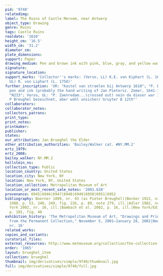 ```yaml
---
pid: '9740'
relatedimg: 
label: The Ruins of Castle Merxem, near Antwerp
object_type: Drawing
genre: Ruins
tags: Castle Ruins
realdate: '1610'
height_cm: '16.5'
width_cm: '31.2'
diameter_cm: 
plate_dimensions: 
support: Paper
drawing_medium: Pen and brown ink with pink, blue, gray, and yellow washes
signature: 
signature_location: 
support_marks: 'Collector''s marks: (Verso, LL) K.E. von Kiphart (L. 1687), (Verso,
  UL) R. von Liphart (L. 1758)'
further_inscription: 'UR: "Kastel van straelen bij Antwerp 1610"; "P. Breugel" in
  pen and ink (probably the hand writing of Jan Pietersz. Zomer, 1641-1724); Verso,
  "N233"; Verso, UL: "P. Zaenredam...(crossed out) nein da dieser war 1597 geboren.../
  P Breughel bezeichnet, aber wohl unsicher/ Gruyter B 12th"'
collaborators: 
collaborator_notes: 
collectors_patrons: 
print_type: 
print_notes: 
printmaker: 
publisher: 
states: 
our_attribution: Jan Brueghel the Elder
other_attribution_authorities: 'Bailey/Walker cat. #NY.MM.2'
ertz_1979: 
ertz_2008: 
bailey_walker: NY.MM.2
hollstein_no: 
collection_type: Public
location_country: United States
location_city: New York, NY
location: New York, NY, United States
location_collection: Metropolitan Museum of Art
location_or_most_recent_sale_notes: '2001.638'
provenance: 6945|6946|6947|6948|6949|6950|6951|6952
bibliography: Boerner 1899, nr. 93 (as Pieter Breughel)|Becker 1922, nr. 8, ill.|Adler
  1980, p. 53, 248, 249, fig. 226, p. 89, note 279, ill.|Adler 1982, nr. 17, ill.|New
  York 2002, nr. 16, ill.|Bambach et al. 2002, p. 16, ill.|New York/Edinburgh 2009,
  p. 101, fig. 40
exhibition_history: 'The Metropolitan Museum of Art, "Drawings and Prints: Selections
  from the Permanent Collection," November 5, 2001–January 28, 2002|New York 2002,
  nr. 16'
related_works: 
copies_and_variants: 
curatorial_files: 
external_resources: http://www.metmuseum.org/collection/the-collection-online/search/347299
order: '1065'
layout: brueghel_item
collection: brueghel
thumbnail: img/derivatives/simple/9740/thumbnail.jpg
full: img/derivatives/simple/9740/full.jpg
---
```

